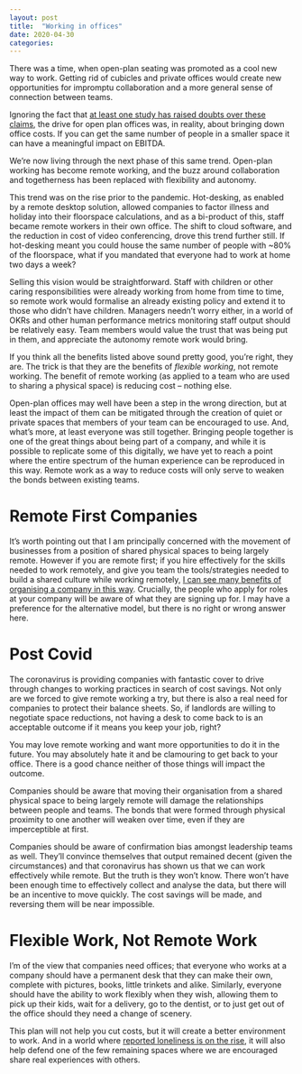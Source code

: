 ```yaml
---
layout: post
title:  "Working in offices"
date: 2020-04-30  
categories:
---
```

There was a time, when open-plan seating was promoted as a cool new way to work. Getting rid of cubicles and private offices would create new opportunities for impromptu collaboration and a more general sense of connection between teams.

Ignoring the fact that [at least one study has raised doubts over these claims](https://hbr.org/2019/11/the-truth-about-open-offices), the drive for open plan offices was, in reality, about bringing down office costs. If you can get the same number of people in a smaller space it can have a meaningful impact on EBITDA.

We’re now living through the next phase of this same trend. Open-plan working has become remote working, and the buzz around collaboration and togetherness has been replaced with flexibility and autonomy.

This trend was on the rise prior to the pandemic. Hot-desking, as enabled by a remote desktop solution, allowed companies to factor illness and holiday into their floorspace calculations, and as a bi-product of this, staff became remote workers in their own office. The shift to cloud software, and the reduction in cost of video conferencing, drove this trend further still. If hot-desking meant you could house the same number of people with ~80% of the floorspace, what if you mandated that everyone had to work at home two days a week?

Selling this vision would be straightforward. Staff with children or other caring responsibilities were already working from home from time to time, so remote work would formalise an already existing policy and extend it to those who didn’t have children. Managers needn’t worry either, in a world of OKRs and other human performance metrics monitoring staff output should be relatively easy. Team members would value the trust that was being put in them, and appreciate the autonomy remote work would bring.

If you think all the benefits listed above sound pretty good, you’re right, they are. The trick is that they are the benefits of *flexible working*, not remote working. The benefit of remote working (as applied to a team who are used to sharing a physical space) is reducing cost – nothing else.

Open-plan offices may well have been a step in the wrong direction, but at least the impact of them can be mitigated through the creation of quiet or private spaces that members of your team can be encouraged to use. And, what’s more, at least everyone was still together. Bringing people together is one of the great things about being part of a company, and while it is possible to replicate some of this digitally, we have yet to reach a point where the entire spectrum of the human experience can be reproduced in this way. Remote work as a way to reduce costs will only serve to weaken the bonds between existing teams.

# Remote First Companies

It’s worth pointing out that I am principally concerned with the movement of businesses from a position of shared physical spaces to being largely remote. However if you are remote first; if you hire effectively for the skills needed to work remotely, and give you team the tools/strategies needed to build a shared culture while working remotely, [I can see many benefits of organising a company in this way](https://doist.com/blog/how-doist-works-remote/). Crucially, the people who apply for roles at your company will be aware of what they are signing up for. I may have a preference for the alternative model, but there is no right or wrong answer here.

# Post Covid

The coronavirus is providing companies with fantastic cover to drive through changes to working practices in search of cost savings. Not only are we forced to give remote working a try, but there is also a real need for companies to protect their balance sheets. So, if landlords are willing to negotiate space reductions, not having a desk to come back to is an acceptable outcome if it means you keep your job, right?

You may love remote working and want more opportunities to do it in the future. You may absolutely hate it and be clamouring to get back to your office. There is a good chance neither of those things will impact the outcome.

Companies should be aware that moving their organisation from a shared physical space to being largely remote will damage the relationships between people and teams. The bonds that were formed through physical proximity to one another will weaken over time, even if they are imperceptible at first.

Companies should be aware of confirmation bias amongst leadership teams as well. They’ll convince themselves that output remained decent (given the circumstances) and that coronavirus has shown us that we can work effectively while remote. But the truth is they won’t know. There won’t have been enough time to effectively collect and analyse the data, but there will be an incentive to move quickly. The cost savings will be made, and reversing them will be near impossible.

# Flexible Work, Not Remote Work

I’m of the view that companies need offices; that everyone who works at a company should have a permanent desk that they can make their own, complete with pictures, books, little trinkets and alike. Similarly, everyone should have the ability to work flexibly when they wish, allowing them to pick up their kids, wait for a delivery, go to the dentist, or to just get out of the office should they need a change of scenery.

This plan will not help you cut costs, but it will create a better environment to work. And in a world where [reported loneliness is on the rise](https://www.economist.com/graphic-detail/2018/08/31/loneliness-is-pervasive-and-rising-particularly-among-the-young), it will also help defend one of the few remaining spaces where we are encouraged share real experiences with others.
